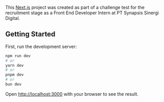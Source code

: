This [Next.js](https://nextjs.org/) project was created as part of a challenge test for the recruitment stage as a Front End Developer Intern at PT Synapsis Sinergi Digital.

## Getting Started

First, run the development server:

```bash
npm run dev
# or
yarn dev
# or
pnpm dev
# or
bun dev
```

Open [http://localhost:3000](http://localhost:3000) with your browser to see the result.
